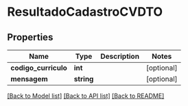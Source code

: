 # ResultadoCadastroCVDTO

## Properties
Name | Type | Description | Notes
------------ | ------------- | ------------- | -------------
**codigo_curriculo** | **int** |  | [optional] 
**mensagem** | **string** |  | [optional] 

[[Back to Model list]](../README.md#documentation-for-models) [[Back to API list]](../README.md#documentation-for-api-endpoints) [[Back to README]](../README.md)


